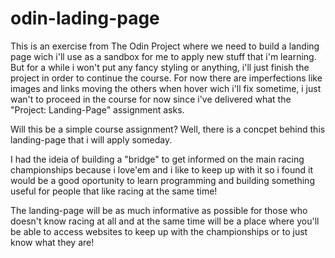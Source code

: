 # odin-lading-page
This is an exercise from The Odin Project where we need to build a landing page wich i'll use as a sandbox for me to apply new stuff that i'm learning. But for a while i won't put any fancy styling or anything, i'll just finish the project in order to continue the course. For now there are imperfections like images and links moving the others when hover wich i'll fix sometime, i just wan't to proceed in the course for now since i've delivered what the "Project: Landing-Page" assignment asks.

Will this be a simple course assignment? Well, there is a concpet behind this landing-page that i will apply someday.

I had the ideia of building a "bridge" to get informed on the main racing championships because i love'em and i like to keep up with it so i found it would be a good oportunity to learn programming and building something useful for people that like racing at the same time! 

The landing-page will be as much informative as possible for those who doesn't know racing at all and at the same time will be a place where you'll be able to access websites to keep up with the championships or to just know what they are!


